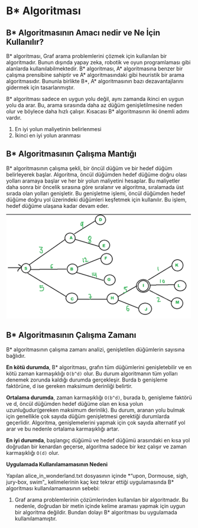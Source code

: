 # B\* Algoritması

## B\* Algoritmasının Amacı nedir ve Ne İçin Kullanılır?

B* algoritması, Graf arama problemlerini çözmek için kullanılan bir algoritmadır.
Bunun dışında yapay zeka, robotik ve oyun programlaması gibi alanlarda kullanılabilmektedir.
B* algoritması, A* algoritmasına benzer bir çalışma prensibine sahiptir ve A* algoritmasındaki gibi heuristik bir arama algoritmasıdır. Bununla birlikte B*, A* algoritmasının bazı dezavantajlarını gidermek için tasarlanmıştır.

B* algoritması sadece en uygun yolu değil, aynı zamanda ikinci en uygun yolu da arar. Bu, arama sırasında daha az düğüm genişletilmesine neden olur ve böylece daha hızlı çalışır. Kısacası B* algoritmasının iki önemli adımı vardır.

1. En iyi yolun maliyetinin belirlenmesi
2. İkinci en iyi yolun aranması

## B\* Algoritmasının Çalışma Mantığı

B\* algoritmasının çalışma şekli, bir öncül düğüm ve bir hedef düğüm belirleyerek başlar. Algoritma, öncül düğümden hedef düğüme doğru olası yolları aramaya başlar ve her bir yolun maliyetini hesaplar. Bu maliyetler daha sonra bir öncelik sırasına göre sıralanır ve algoritma, sıralamada üst sırada olan yolları genişletir. Bu genişletme işlemi, öncül düğümden hedef düğüme doğru yol üzerindeki düğümleri keşfetmek için kullanılır. Bu işlem, hedef düğüme ulaşana kadar devam eder.

<img src="https://github.com/pelinustunel/AlgoritmaKs1-2-B-Algorithm/blob/main/B_algorithm.jpeg" alt="B* algoritması mantığı" width="500">

## B\* Algoritmasının Çalışma Zamanı

B\* algoritmasının çalışma zamanı analizi, genişletilen düğümlerin sayısına bağlıdır.

**En kötü durumda**, B\* algoritması, grafın tüm düğümlerini genişletebilir ve en kötü zaman karmaşıklığı `O(b^d)` olur. Bu durum algoritmanın tüm yolları denemek zorunda kaldığı durumda gerçekleşir. Burda b genişleme faktörüne, d ise gereken maksimum derinliği belirtir.

**Ortalama durumda**, zaman karmaşıklığı `O(b^d)`, burada b, genişleme faktörü ve d, öncül düğümden hedef düğüme olan en kısa yolun uzunluğudur(gereken maksimum derinlik). Bu durum, aranan yolu bulmak için genellikle çok sayıda düğüm genişletmesi gerektiği durumlarda geçerlidir. Algoritma, genişlemelerini yapmak için çok sayıda alternatif yol arar ve bu nedenle ortalama karmaşıklığı artar.

**En iyi durumda**, başlangıç düğümü ve hedef düğümü arasındaki en kısa yol doğrudan bir kenardan geçerse, algoritma sadece bir kez çalışır ve zaman karmaşıklığı `O(d)` olur.

**Uygulamada Kullanılamamasının Nedeni**

Yapılan alice_in_wonderland.txt dosyasının içinde \*“upon, Dormouse, sigh, jury-box, swim”\_ kelimelerinin kaç kez tekrar ettiği uygulamasında B\* algoritması kullanılamamasının
sebebi:

1. Graf arama problemlerinin çözümlerinden kullanılan bir algoritmadır. Bu nedenle, doğrudan bir metin içinde kelime araması yapmak için uygun bir algoritma değildir. Bundan dolayı B\* algoritması bu uygulamada kullanılamamıştır.
